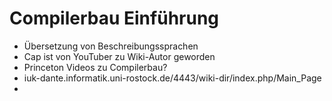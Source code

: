 # Compilerbau Einführung
- Übersetzung von Beschreibungssprachen
- Cap ist von YouTuber zu Wiki-Autor geworden
- Princeton Videos zu Compilerbau?
- iuk-dante.informatik.uni-rostock.de/4443/wiki-dir/index.php/Main_Page
- 

